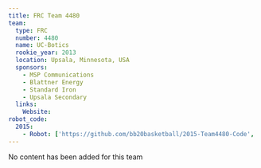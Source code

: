 ```yaml
---
title: FRC Team 4480
team:
  type: FRC
  number: 4480
  name: UC-Botics
  rookie_year: 2013
  location: Upsala, Minnesota, USA
  sponsors:
    - MSP Communications
    - Blattner Energy
    - Standard Iron
    - Upsala Secondary
  links:
    Website:
robot_code:
  2015:
    - Robot: ['https://github.com/bb20basketball/2015-Team4480-Code', 'python']
---
```

No content has been added for this team